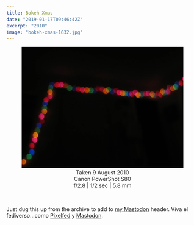 ```yaml
---
title: Bokeh Xmas
date: "2019-01-17T09:46:42Z"
excerpt: "2010"
image: "bokeh-xmas-1632.jpg"
---
```


<div style="margin: 0 auto"><figure style="text-align: center">
<img src="bokeh-xmas-1632.jpg"
  alt="blurry balls of light" /><br />
<figcaption>Taken 9 August 2010<br />Canon PowerShot&nbsp;S80<br />f/2.8 | 1/2&nbsp;sec | 5.8&nbsp;mm</figcaption>
</figure></div>

<br />

Just dug this up from the archive to add to <a href="https://mastodon.social/@rdela">my Mastodon</a> header. Viva el fediverso&hellip;como <a href="https://pixelfed.social/p/rdela/32752">Pixelfed</a>&nbsp;y&nbsp;<a href="https://mastodon.social/@rdela/101431643343266647">Mastodon</a>.
